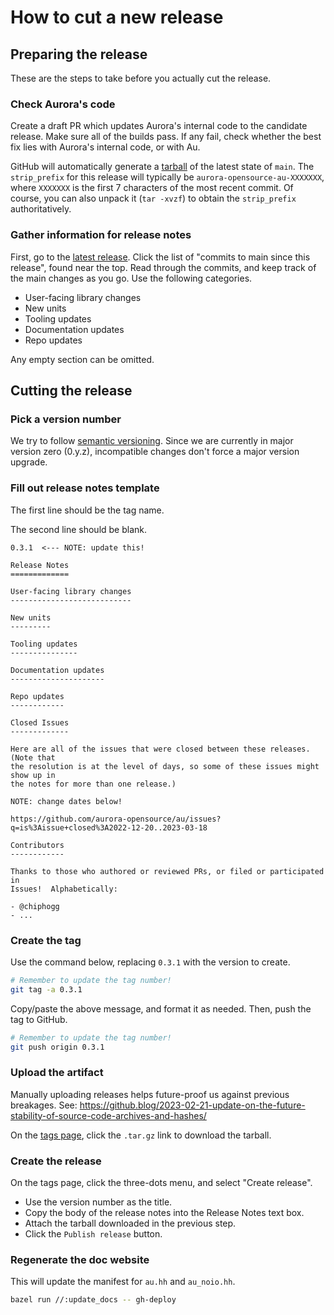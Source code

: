 # How to cut a new release

## Preparing the release

These are the steps to take before you actually cut the release.

### Check Aurora's code

Create a draft PR which updates Aurora's internal code to the candidate release.  Make sure all of
the builds pass.  If any fail, check whether the best fix lies with Aurora's internal code, or with
Au.

GitHub will automatically generate a [tarball](https://github.com/aurora-opensource/au/tarball/main)
of the latest state of `main`.  The `strip_prefix` for this release will typically be
`aurora-opensource-au-XXXXXXX`, where `XXXXXXX` is the first 7 characters of the most recent commit.
Of course, you can also unpack it (`tar -xvzf`) to obtain the `strip_prefix` authoritatively.

### Gather information for release notes

First, go to the [latest release](https://github.com/aurora-opensource/au/releases/latest).  Click
the list of "commits to main since this release", found near the top.  Read through the commits, and
keep track of the main changes as you go.  Use the following categories.

- User-facing library changes
- New units
- Tooling updates
- Documentation updates
- Repo updates

Any empty section can be omitted.

## Cutting the release

### Pick a version number

We try to follow [semantic versioning](https://semver.org/).  Since we are currently in major
version zero (0.y.z), incompatible changes don't force a major version upgrade.

### Fill out release notes template

The first line should be the tag name.

The second line should be blank.

```
0.3.1  <--- NOTE: update this!

Release Notes
=============

User-facing library changes
---------------------------

New units
---------

Tooling updates
---------------

Documentation updates
---------------------

Repo updates
------------

Closed Issues
-------------

Here are all of the issues that were closed between these releases.  (Note that
the resolution is at the level of days, so some of these issues might show up in
the notes for more than one release.)

NOTE: change dates below!

https://github.com/aurora-opensource/au/issues?q=is%3Aissue+closed%3A2022-12-20..2023-03-18

Contributors
------------

Thanks to those who authored or reviewed PRs, or filed or participated in
Issues!  Alphabetically:

- @chiphogg
- ...
```

### Create the tag

Use the command below, replacing `0.3.1` with the version to create.

```sh
# Remember to update the tag number!
git tag -a 0.3.1
```

Copy/paste the above message, and format it as needed.  Then, push the tag to
GitHub.

```sh
# Remember to update the tag number!
git push origin 0.3.1
```

### Upload the artifact

Manually uploading releases helps future-proof us against previous breakages.  See:
https://github.blog/2023-02-21-update-on-the-future-stability-of-source-code-archives-and-hashes/

On the [tags page](https://github.com/aurora-opensource/au/tags), click the `.tar.gz` link to
download the tarball.

### Create the release

On the tags page, click the three-dots menu, and select "Create release".

- Use the version number as the title.
- Copy the body of the release notes into the Release Notes text box.
- Attach the tarball downloaded in the previous step.
- Click the `Publish release` button.

### Regenerate the doc website

This will update the manifest for `au.hh` and `au_noio.hh`.

```sh
bazel run //:update_docs -- gh-deploy
```
